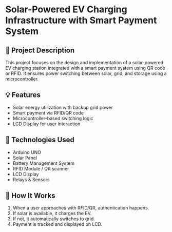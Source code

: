# Solar-Powered EV Charging Infrastructure with Smart Payment System

## 🔋 Project Description
This project focuses on the design and implementation of a solar-powered EV charging station integrated with a smart payment system using QR code or RFID. It ensures power switching between solar, grid, and storage using a microcontroller.

## 💡 Features
- Solar energy utilization with backup grid power
- Smart payment via RFID/QR code
- Microcontroller-based switching logic
- LCD Display for user interaction

## 🧠 Technologies Used
- Arduino UNO
- Solar Panel
- Battery Management System
- RFID Module / QR scanner
- LCD Display
- Relays & Sensors

## 🧪 How It Works
1. When a user approaches with RFID/QR, authentication happens.
2. If solar is available, it charges the EV.
3. If not, it automatically switches to grid.
4. Payment is tracked and displayed on LCD.
